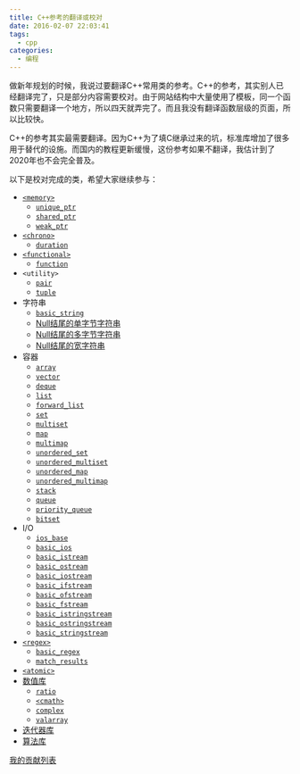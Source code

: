 ```yaml
---
title: C++参考的翻译或校对
date: 2016-02-07 22:03:41
tags:
  - cpp
categories:
  - 编程
---
```


做新年规划的时候，我说过要翻译C++常用类的参考。C++的参考，其实别人已经翻译完了，只是部分内容需要校对。由于网站结构中大量使用了模板，同一个函数只需要翻译一个地方，所以四天就弄完了。而且我没有翻译函数层级的页面，所以比较快。

C++的参考其实最需要翻译。因为C++为了填C继承过来的坑，标准库增加了很多用于替代的设施。而国内的教程更新缓慢，这份参考如果不翻译，我估计到了2020年也不会完全普及。

以下是校对完成的类，希望大家继续参与：<!--more-->

+ [`<memory>`](http://zh.cppreference.com/w/cpp/memory)
  + [`unique_ptr`](http://zh.cppreference.com/w/cpp/memory/unique_ptr)
  + [`shared_ptr`](http://zh.cppreference.com/w/cpp/memory/shared_ptr)
  + [`weak_ptr`](http://zh.cppreference.com/w/cpp/memory/weak_ptr)
+ [`<chrono>`](http://zh.cppreference.com/w/cpp/chrono)
  + [`duration`](http://zh.cppreference.com/w/cpp/chrono/duration)
+ [`<functional>`](http://zh.cppreference.com/w/cpp/utility/functional)
  + [`function`](http://zh.cppreference.com/w/cpp/utility/functional/function)
+ `<utility>`
  + [`pair`](http://zh.cppreference.com/w/cpp/utility/pair)
  + [`tuple`](http://zh.cppreference.com/w/cpp/utility/tuple)
+ 字符串
  + [`basic_string`](http://zh.cppreference.com/w/cpp/string/basic_string)
  + [Null结尾的单字节字符串](http://zh.cppreference.com/w/cpp/string/byte)
  + [Null结尾的多字节字符串](http://zh.cppreference.com/w/cpp/string/multibyte)
  + [Null结尾的宽字符串](http://zh.cppreference.com/w/cpp/string/wide)
+ 容器
  + [`array`](http://zh.cppreference.com/w/cpp/container/array)
  + [`vector`](http://zh.cppreference.com/w/cpp/container/vector)
  + [`deque`](http://zh.cppreference.com/w/cpp/container/deque)
  + [`list`](http://zh.cppreference.com/w/cpp/container/list)
  + [`forward_list`](http://zh.cppreference.com/w/cpp/container/forward_list)
  + [`set`](http://zh.cppreference.com/w/cpp/container/set)
  + [`multiset`](http://zh.cppreference.com/w/cpp/container/multiset)
  + [`map`](http://zh.cppreference.com/w/cpp/container/map)
  + [`multimap`](http://zh.cppreference.com/w/cpp/container/multimap)
  + [`unordered_set`](http://zh.cppreference.com/w/cpp/container/unordered_set)
  + [`unordered_multiset`](http://zh.cppreference.com/w/cpp/container/unordered_multiset)
  + [`unordered_map`](http://zh.cppreference.com/w/cpp/container/unordered_map)
  + [`unordered_multimap`](http://zh.cppreference.com/w/cpp/container/unordered_multimap)
  + [`stack`](http://zh.cppreference.com/w/cpp/container/stack)
  + [`queue`](http://zh.cppreference.com/w/cpp/container/queue)
  + [`priority_queue`](http://zh.cppreference.com/w/cpp/container/priority_queue)
  + [`bitset`](http://zh.cppreference.com/w/cpp/utility/bitset)
+ I/O
  + [`ios_base`](http://zh.cppreference.com/w/cpp/io/ios_base)
  + [`basic_ios`](http://zh.cppreference.com/w/cpp/io/basic_ios)
  + [`basic_istream`](http://zh.cppreference.com/w/cpp/io/basic_istream)
  + [`basic_ostream`](http://zh.cppreference.com/w/cpp/io/basic_ostream)
  + [`basic_iostream`](http://zh.cppreference.com/w/cpp/io/basic_iostream)
  + [`basic_ifstream`](http://zh.cppreference.com/w/cpp/io/basic_ifstream)
  + [`basic_ofstream`](http://zh.cppreference.com/w/cpp/io/basic_ofstream)
  + [`basic_fstream`](http://zh.cppreference.com/w/cpp/io/basic_fstream)
  + [`basic_istringstream`](http://zh.cppreference.com/w/cpp/io/basic_istringstream)
  + [`basic_ostringstream`](http://zh.cppreference.com/w/cpp/io/basic_ostringstream)
  + [`basic_stringstream`](http://zh.cppreference.com/w/cpp/io/basic_stringstream)
+ [`<regex>`](http://zh.cppreference.com/w/cpp/regex)
  + [`basic_regex`](http://zh.cppreference.com/w/cpp/regex/basic_regex)
  + [`match_results`](http://zh.cppreference.com/w/cpp/regex/match_results)
+ [`<atomic>`](http://zh.cppreference.com/w/cpp/atomic)
+ [数值库](http://zh.cppreference.com/w/cpp/numeric)
  + [`ratio`](http://zh.cppreference.com/w/cpp/numeric/ratio/ratio)
  + [`<cmath>`](http://zh.cppreference.com/w/cpp/numeric/math)
  + [`complex`](http://zh.cppreference.com/w/cpp/numeric/complex)
  + [`valarray`](http://zh.cppreference.com/w/cpp/numeric/valarray)
+ [迭代器库](http://zh.cppreference.com/w/cpp/iterator)
+ [算法库](http://zh.cppreference.com/w/cpp/algorithm)

[我的贡献列表](http://zh.cppreference.com/w/Special:%E7%94%A8%E6%88%B7%E8%B4%A1%E7%8C%AE/Wizardforcel)
